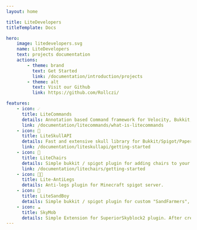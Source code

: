 ```yaml
---
layout: home

title: LiteDevelopers
titleTemplate: Docs

hero:
    image: litedevelopers.svg
    name: LiteDevelopers
    text: projects documentation
    actions:
        - theme: brand
          text: Get Started
          link: /documentation/introduction/projects
        - theme: alt
          text: Visit our Github
          link: https://github.com/Rollczi/

features:
    - icon: ☄️
      title: LiteCommands
      details: Annotation based Command framework for Velocity, Bukkit, Paper, BungeeCord and your other implementations.
      link: /documentation/litecommands/what-is-litecommands
    - icon: 💜
      title: LiteSkullAPI
      details: Fast and extensive skull library for Bukkit/Spigot/Paper plugins.
      link: /documentation/liteskullapi/getting-started
    - icon: 🌃
      title: LiteChairs
      details: Simple bukkit / spigot plugin for adding chairs to your server.
      link: /documentation/litechairs/getting-started
    - icon: 👮🏻
      title: Lite-AntiLegs
      details: Anti-legs plugin for Minecraft spigot server.
    - icon: 👑
      title: LiteSandBoy
      details: Simple bukkit / spigot plugin for custom "SandFarmers", "BoyFarmers" etc.
    - icon: ☁️
      title: SkyMob
      details: Simple Extension for SuperiorSkyblock2 plugin. After creating the island, a custom mob will spawn.
---
```


<script setup>
import {
  VPTeamPage,
  VPTeamPageTitle,
  VPTeamMembers,
  VPDocAsideSponsors,
} from 'vitepress/theme';

const members = [
  {
    avatar: 'https://avatars.githubusercontent.com/u/49173834?v=4',
    name: 'Rollczi',
    title: 'Java Developer',
    links: [
      { icon: 'github', link: 'https://github.com/Rollczi' },
      { icon: 'linkedin', link: 'https://www.linkedin.com/in/rollczi/' }
    ]
  },
  {
    avatar: 'https://avatars.githubusercontent.com/u/65517973?v=4',
    name: 'vLucky',
    title: 'Java Developer',
    links: [
        { icon: 'github', link: 'https://github.com/vLuckyyy' },
        { icon: 'linkedin', link: 'https://www.linkedin.com/in/vlucky/' }
    ]
  },
  {
    avatar: 'https://avatars.githubusercontent.com/u/80779749?v=4',
    name: 'CitralFlo',
    title: 'BESTO FRIENDO',
    links: [
        { icon: 'github', link: 'https://github.com/CitralFlo' },
        { icon: 'linkedin', link: 'https://www.linkedin.com/in/citralflo/' }
    ]
  }
]
</script>

<VPTeamPage style='padding-bottom: 0'>
  <VPTeamPageTitle>
    <template is #title>
      LiteDevelopers Team
    </template>
    <template #lead>
        We are a small team of developers that create open-source projects for the Minecraft community.
    </template>
  </VPTeamPageTitle>
  <VPTeamMembers :members="members"></VPTeamMembers>
  <VPTeamPageTitle  style='padding: 0'>
    <template #lead>
      And many more contributors! <a style="color: var(--vp-c-brand)" href="https://github.com/Rollczi/LiteCommands/graphs/contributors">See all contributors</a>
    </template>
  </VPTeamPageTitle>
</VPTeamPage>
